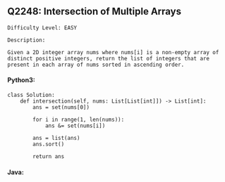 ## Q2248: Intersection of Multiple Arrays

```
Difficulty Level: EASY
```

```
Description:

Given a 2D integer array nums where nums[i] is a non-empty array of distinct positive integers, return the list of integers that are present in each array of nums sorted in ascending order.
```

#### Python3:

```
class Solution:
    def intersection(self, nums: List[List[int]]) -> List[int]:
        ans = set(nums[0])

        for i in range(1, len(nums)):
            ans &= set(nums[i])

        ans = list(ans)
        ans.sort()

        return ans
```

#### Java:

```

```